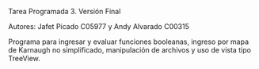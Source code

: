 Tarea Programada 3. Versión Final

Autores: Jafet Picado C05977 y Andy Alvarado C00315

Programa para ingresar y evaluar funciones booleanas, ingreso por mapa de Karnaugh no simplificado, manipulación de archivos y uso de vista tipo
TreeView.
